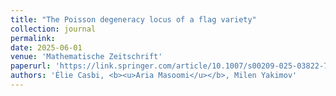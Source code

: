 ```yaml
---
title: "The Poisson degeneracy locus of a flag variety"
collection: journal
permalink: 
date: 2025-06-01
venue: 'Mathematische Zeitschrift'
paperurl: 'https://link.springer.com/article/10.1007/s00209-025-03822-7'
authors: 'Élie Casbi, <b><u>Aria Masoomi</u></b>, Milen Yakimov'
---
```


